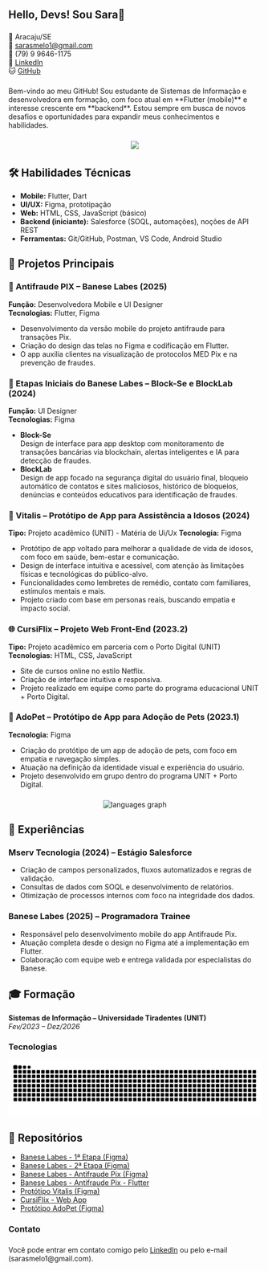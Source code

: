 <h2 align="left">Hello, Devs! Sou Sara👋</h2>

###

📍 Aracaju/SE  
📧 sarasmelo1@gmail.com  
📱 (79) 9 9646-1175  
🔗 [LinkedIn](https://www.linkedin.com/in/smelo0)  
🐱 [GitHub](https://github.com/SaraMelo0)

###

<p align="left">Bem-vindo ao meu GitHub! Sou estudante de Sistemas de Informação e desenvolvedora em formação, com foco atual em **Flutter (mobile)** e interesse crescente em **backend**. Estou sempre em busca de novos desafios e oportunidades para expandir meus conhecimentos e habilidades.</p>

###

<div align="center">
  <img height="206" src="https://i.giphy.com/media/v1.Y2lkPTc5MGI3NjExb2pvdWY3eTJndmk2N2J1Z3A4NmpuNnc2eHdjY2M5eG02dmVyeDNsdSZlcD12MV9pbnRlcm5hbF9naWZfYnlfaWQmY3Q9Zw/eZPDf6AL3RpBa6Lhyq/giphy.gif"  />
</div>

###

## 🛠️ Habilidades Técnicas

- **Mobile:** Flutter, Dart  
- **UI/UX:** Figma, prototipação  
- **Web:** HTML, CSS, JavaScript (básico)  
- **Backend (iniciante):** Salesforce (SOQL, automações), noções de API REST  
- **Ferramentas:** Git/GitHub, Postman, VS Code, Android Studio  

###

## 🚀 Projetos Principais

### 📱 Antifraude PIX – Banese Labes (2025)
**Função:** Desenvolvedora Mobile e UI Designer  
**Tecnologias:** Flutter, Figma 
- Desenvolvimento da versão mobile do projeto antifraude para transações Pix.  
- Criação do design das telas no Figma e codificação em Flutter.  
- O app auxilia clientes na visualização de protocolos MED Pix e na prevenção de fraudes.

### 🧩 Etapas Iniciais do Banese Labes – Block-Se e BlockLab (2024)
**Função:** UI Designer  
**Tecnologias:** Figma  
- **Block-Se**  
 Design de interface para app desktop com monitoramento de transações bancárias via blockchain, alertas inteligentes e IA para detecção de fraudes.  
- **BlockLab**  
Design de app focado na segurança digital do usuário final, bloqueio automático de contatos e sites maliciosos, histórico de bloqueios, denúncias e conteúdos educativos para identificação de fraudes.

### 💚 Vitalis – Protótipo de App para Assistência a Idosos (2024)  
**Tipo:** Projeto acadêmico (UNIT) - Matéria de Ui/Ux 
**Tecnologia:** Figma  
- Protótipo de app voltado para melhorar a qualidade de vida de idosos, com foco em saúde, bem-estar e comunicação.  
- Design de interface intuitiva e acessível, com atenção às limitações físicas e tecnológicas do público-alvo.  
- Funcionalidades como lembretes de remédio, contato com familiares, estímulos mentais e mais.  
- Projeto criado com base em personas reais, buscando empatia e impacto social.

### 🌐 CursiFlix – Projeto Web Front-End (2023.2)
**Tipo:** Projeto acadêmico em parceria com o Porto Digital (UNIT)  
**Tecnologias:** HTML, CSS, JavaScript  
- Site de cursos online no estilo Netflix.  
- Criação de interface intuitiva e responsiva.
- Projeto realizado em equipe como parte do programa educacional UNIT + Porto Digital.

### 🎨 AdoPet – Protótipo de App para Adoção de Pets (2023.1)
**Tecnologia:** Figma  
- Criação do protótipo de um app de adoção de pets, com foco em empatia e navegação simples.  
- Atuação na definição da identidade visual e experiência do usuário.  
- Projeto desenvolvido em grupo dentro do programa UNIT + Porto Digital.
  
###

<div align="center">
  <img src="https://github-readme-stats.vercel.app/api/top-langs?username=SaraMelo0&locale=en&hide_title=false&layout=compact&card_width=320&langs_count=5&theme=dracula&hide_border=false&order=2" height="150" alt="languages graph"  />
</div>

###

## 💼 Experiências

### Mserv Tecnologia (2024) – Estágio Salesforce  
- Criação de campos personalizados, fluxos automatizados e regras de validação.  
- Consultas de dados com SOQL e desenvolvimento de relatórios.  
- Otimização de processos internos com foco na integridade dos dados.

### Banese Labes (2025) – Programadora Trainee  
- Responsável pelo desenvolvimento mobile do app Antifraude Pix.  
- Atuação completa desde o design no Figma até a implementação em Flutter.  
- Colaboração com equipe web e entrega validada por especialistas do Banese.

###

## 🎓 Formação

**Sistemas de Informação – Universidade Tiradentes (UNIT)**  
_Fev/2023 – Dez/2026_

###

<h3 align="left">Tecnologias</h3>

<img src="https://raw.githubusercontent.com/SaraMelo0/SaraMelo0/output/snake.svg" alt="Snake animation" />

###

## 📂 Repositórios

- [Banese Labes - 1ª Etapa (Figma)](https://www.figma.com/design/wqgrpG48ezH8QKPq8RzyS0/Block-Se?node-id=0-1&t=CcGaV896o6UmUvoU-1)
- [Banese Labes - 2ª Etapa (Figma)](https://www.figma.com/design/9xA4yQgNPzuopCI9n6LbHh/BlockLab?node-id=0-1&t=UyFZzg9oYbB1qk1t-1)
- [Banese Labes - Antifraude Pix (Figma)](https://www.figma.com/design/qVdqwUOp0RPizMD5v114hl/Antifraude---PIX?node-id=0-1&t=FvIwQfYL7BSsXUSP-1)
- [Banese Labes - Antifraude Pix - Flutter](https://github.com/SaraMelo0/Antifraude-PIX-app)
- [Protótipo Vitalis (Figma)](https://www.figma.com/design/bprSqcjhBXSZsZKpgIexlR/App---Vitalis?node-id=0-1&t=0TXlutrPVGoAXmaO-1)
- [CursiFlix - Web App](https://github.com/SaraMelo0/CursiFlix)  
- [Protótipo AdoPet (Figma)](https://www.figma.com/design/4UhxWNHPUrHpjXZ521xMfS/AdoPet?node-id=0-1&t=9ECsm3pK1YZLoEkZ-)

###

<h3 align="left">Contato</h3>

###


<p align="left">Você pode entrar em contato comigo pelo <a href='https://www.linkedin.com/in/smelo0/'>LinkedIn</a> ou pelo e-mail (sarasmelo1@gmail.com).</p>

###
